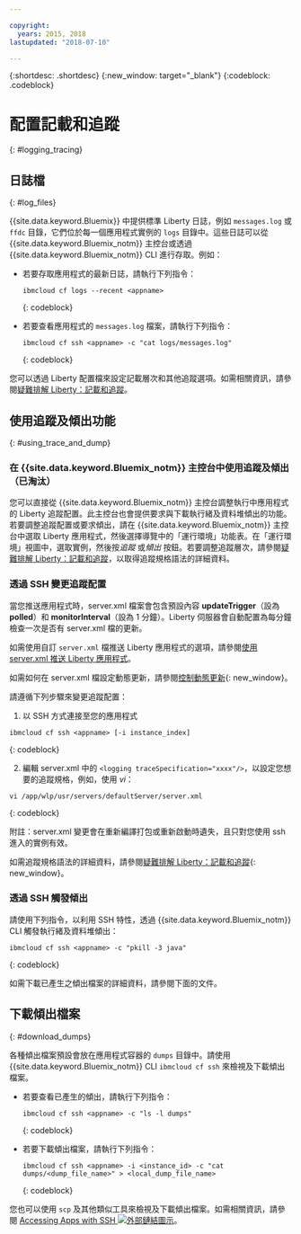```yaml
---

copyright:
  years: 2015, 2018
lastupdated: "2018-07-10"

---
```


{:shortdesc: .shortdesc}
{:new_window: target="_blank"}
{:codeblock: .codeblock}

# 配置記載和追蹤
{: #logging_tracing}

## 日誌檔
{: #log_files}

{{site.data.keyword.Bluemix}} 中提供標準 Liberty 日誌，例如 `messages.log` 或 `ffdc` 目錄，它們位於每一個應用程式實例的 `logs` 目錄中。這些日誌可以從 {{site.data.keyword.Bluemix_notm}} 主控台或透過 {{site.data.keyword.Bluemix_notm}} CLI 進行存取。例如：

* 若要存取應用程式的最新日誌，請執行下列指令：

  ```
  ibmcloud cf logs --recent <appname>
  ```
  {: codeblock}


* 若要查看應用程式的 `messages.log` 檔案，請執行下列指令：

  ```
  ibmcloud cf ssh <appname> -c "cat logs/messages.log"
  ```
  {: codeblock}

您可以透過 Liberty 配置檔來設定記載層次和其他追蹤選項。如需相關資訊，請參閱[疑難排解 Liberty：記載和追蹤](http://www.ibm.com/support/knowledgecenter/SSEQTP_liberty/com.ibm.websphere.wlp.doc/ae/rwlp_logging.html)。

## 使用追蹤及傾出功能
{: #using_trace_and_dump}

### 在 {{site.data.keyword.Bluemix_notm}} 主控台中使用追蹤及傾出（已淘汰）

您可以直接從 {{site.data.keyword.Bluemix_notm}} 主控台調整執行中應用程式的 Liberty 追蹤配置。此主控台也會提供要求與下載執行緒及資料堆傾出的功能。若要調整追蹤配置或要求傾出，請在 {{site.data.keyword.Bluemix_notm}} 主控台中選取 Liberty 應用程式，然後選擇導覽中的「運行環境」功能表。在「運行環境」視圖中，選取實例，然後按*追蹤* 或*傾出* 按鈕。若要調整追蹤層次，請參閱[疑難排解 Liberty：記載和追蹤](http://www.ibm.com/support/knowledgecenter/SSEQTP_liberty/com.ibm.websphere.wlp.doc/ae/rwlp_logging.html)，以取得追蹤規格語法的詳細資料。

### 透過 SSH 變更追蹤配置

當您推送應用程式時，server.xml 檔案會包含預設內容 **updateTrigger**（設為 **polled**）和 **monitorInterval**（設為 1 分鐘）。Liberty 伺服器會自動配置為每分鐘檢查一次是否有 server.xml 檔的更新。

如需使用自訂 `server.xml` 檔推送 Liberty 應用程式的選項，請參閱[使用 server.xml 推送 Liberty 應用程式](https://console.ng.bluemix.net/docs/runtimes/liberty/optionsForPushing.html#options_for_pushing)。

如需如何在 server.xml 檔設定動態更新，請參閱[控制動態更新](https://www.ibm.com/support/knowledgecenter/SSEQTP_liberty/com.ibm.websphere.wlp.doc/ae/twlp_setup_dyn_upd.html){: new_window}。

請遵循下列步驟來變更追蹤配置：

1. 以 SSH 方式連接至您的應用程式

  ```
 ibmcloud cf ssh <appname> [-i instance_index]
  ```
  {: codeblock}

2. 編輯 server.xml 中的 `<logging traceSpecification="xxxx"/>`，以設定您想要的追蹤規格，例如，使用 *vi*：

  ```
vi /app/wlp/usr/servers/defaultServer/server.xml
  ```
  {: codeblock}

附註：server.xml 變更會在重新編譯打包或重新啟動時遺失，且只對您使用 ssh 進入的實例有效。

如需追蹤規格語法的詳細資料，請參閱[疑難排解 Liberty：記載和追蹤](http://www.ibm.com/support/knowledgecenter/SSEQTP_liberty/com.ibm.websphere.wlp.doc/ae/rwlp_logging.html){: new_window}。

### 透過 SSH 觸發傾出

請使用下列指令，以利用 SSH 特性，透過 {{site.data.keyword.Bluemix_notm}} CLI 觸發執行緒及資料堆傾出：

  ```
 ibmcloud cf ssh <appname> -c "pkill -3 java"
  ```
  {: codeblock}

如需下載已產生之傾出檔案的詳細資料，請參閱下面的文件。

## 下載傾出檔案
{: #download_dumps}

各種傾出檔案預設會放在應用程式容器的 `dumps` 目錄中。請使用 {{site.data.keyword.Bluemix_notm}} CLI `ibmcloud cf ssh` 來檢視及下載傾出檔案。

* 若要查看已產生的傾出，請執行下列指令：

  ```
  ibmcloud cf ssh <appname> -c "ls -l dumps"
  ```
  {: codeblock}

* 若要下載傾出檔案，請執行下列指令：

  ```
  ibmcloud cf ssh <appname> -i <instance_id> -c "cat dumps/<dump_file_name>" > <local_dump_file_name>
  ```
  {: codeblock}

您也可以使用 `scp` 及其他類似工具來檢視及下載傾出檔案。如需相關資訊，請參閱 [Accessing Apps with SSH ![外部鏈結圖示](../../icons/launch-glyph.svg "外部鏈結圖示")](https://docs.cloudfoundry.org/devguide/deploy-apps/ssh-apps.html)。
